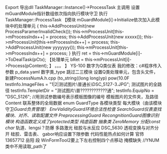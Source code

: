 Export 导出dll
TaskManager::Instance()->ProcessTask 主调用
设置mGuardModule指针数组依次指向执行模块守卫
执行TaskManager::ProcessTask
【模块
mGuardModule[i]->Initialize依次加入此模块中的处理单元
{
this->AddProcessUnit(new ProcessParamerInvalidCheck());
this->mProcessUnit[this->mProcessIndx++] = process;
this->AddProcessUnit(new xxxxx());
this->mProcessUnit[this->mProcessIndx++] = process;
this->AddProcessUnit(new yyyyyyy());
this->mProcessUnit[this->mProcessIndx++] = process;
}
执行 ret = this->mGuardModule[i]->ToDealTask(pCtx);
【处理单元
bRet = this->mProcessUnit[i]->Process(pContent);
】
。。。
】
YS-100 数字为Q类仪表
我的修改：c#程序传入参数
p_data.yaml 数字类_type
跳过二三模块
设置Q类处理单元，包含头文件，新建ProcessNumA.h.cpp
(to_string((long long)yp)
pow(10.0F
testInfo.ImageFiles = "1|2|测试图片\\普通长\\DSC_5127-3.JPG";
测试图片的全路径
testInfo.TempletDir = "测试图片\\普????????????通";
testInfo.EquipNo = "DSC_5126"; //用测试参数编号表示模板图像的编号 
模板图片的文件夹，及路径
Content 联系整体的全局数据
enum GuardType 各模块类型
每大模块（由该模块守卫*Guard负责管理）
EnvValidityGuard环境合法性检查
SearchGuard仪表查找模块、对齐、读取配置文件
PreprocessingGuard
RecongnitionGuard图像识别模块
构造函数定义成了protected类型
纯虚函数
抽象类
ZeroMemory 分配const char*
轨道、lengsi？防爆
多路激光
硅胶与水反应
DSC_5630
透视变换与对齐分开
硅胶、雷击表、
gabor响应设置下限参数
代码性能热点如何计算
官伂 13657712
岳阳
段
WinFormTool2要上下左右控制四个点移动
掩模缺失
//YNUM类中不用读取_path了
